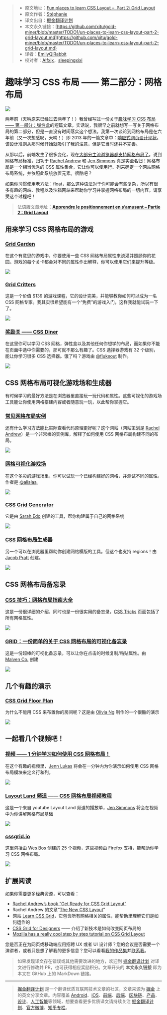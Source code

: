 > * 原文地址：[Fun places to learn CSS Layout –  Part 2: Grid Layout](https://stephaniewalter.design/blog/fun-places-to-learn-css-layout-part-2-grid-layout/)
> * 原文作者：[Stéphanie](https://stephaniewalter.design)
> * 译文出自：[掘金翻译计划](https://github.com/xitu/gold-miner)
> * 本文永久链接：[https://github.com/xitu/gold-miner/blob/master/TODO1/un-places-to-learn-css-layout-part-2-grid-layout.md](https://github.com/xitu/gold-miner/blob/master/TODO1/un-places-to-learn-css-layout-part-2-grid-layout.md)
> * 译者：[EmilyQiRabbit](https://github.com/EmilyQiRabbit)
> * 校对者：[Alfxjx](https://github.com/Alfxjx)，[sleepingxixi](https://github.com/sleepingxixi)

# 趣味学习 CSS 布局 —— 第二部分：网格布局

![](https://stephaniewalter.design/wp-content/uploads/2019/07/places-learn-css-grid.jpg)

两年前（天呐原来已经过去两年了！）我曾经写过一份关于[趣味学习 CSS 布局 —— 第一部分：弹性盒](https://stephaniewalter.design/blog/fun-places-learn-css-layout-part-1-flexbox/)的短篇文章。实话说，我很早之前就想写一写关于网格布局的第二部分，但是一直没有时间落实这个想法。我第一次谈论到网格布局是在六年前（又一次想感叹，天呐！）即 2013 年的一篇文章中：[响应式网页设计现状](https://www.smashingmagazine.com/2013/05/the-state-of-responsive-web-design/)。该设计准则从那时候开始就吸引了我的注意，但是它当时还并不完善。

从那以后，前端发生了很多变化，现在[大部分主流浏览器都支持网格布局了](https://caniuse.com/#feat=css-grid)。说到网格布局标准，归功于 [Rachel Andrew](https://rachelandrew.co.uk/) 和 [Jen Simmons](https://jensimmons.com/) 真是实至名归！网格布局是一个相当优秀的 CSS 属性集合，它让你可以使用行、列来确定一个网站网格布局系统，并依照此系统放置元素。很酷吧？

如果你习惯使用老方法：float，那么这种语法对于你可能会有些复杂，所以有很多有趣的网站、教程以及沙箱网站来帮助你学习并掌握网格布局的一切内容。请享受这个过程吧！

> 法语版文章地址：**[Apprendre le positionnement en s’amusant – Partie 2 : Grid Layout](https://www.creativejuiz.fr/blog/css-css3/apprendre-le-positionnement-en-samusant-partie-2-grid-layout)**

## 用来学习 CSS 网格布局的游戏

### [Grid Garden](http://cssgridgarden.com/)

在这个有意思的游戏中，你要使用一些 CSS 网格布局属性来浇灌并照顾你的花园。游戏的每个关卡都会对不同的属性作出解释，你可以使用它们来提升等级。

![](https://stephaniewalter.design/wp-content/uploads/2019/07/grid-garden.jpg)

### [Grid Critters](http://www.gridcritters.com/)

这是一个价值 $139 的游戏课程，它的设计完美，并能够教你如何可以成为一名 CSS 网格专家。我其实很希望能有一个“免费”的游戏入门，这样我就能试玩一下了。

![](https://stephaniewalter.design/wp-content/uploads/2019/07/gridcritters.jpg)

### [奖励关 —— CSS Diner](https://flukeout.github.io/)

在这里你可以学习 CSS 网格，弹性盒以及其他任何你想学的布局，而如果你不能在页面中选中你需要的，那可就不那么有趣了。CSS 选择器游戏有 32 个级别，能让你学习很多 CSS 选择器。饿了吗？游戏由 [@flukeout](http://www.twitter.com/flukeout) 制作。

![](https://stephaniewalter.design/wp-content/uploads/2019/07/cssdinner.jpg)

## CSS 网格布局可视化游戏场和生成器

有时候学习的最好方法是在浏览器里直接玩一玩代码和属性。这些可视化的游戏场工具能让你使用网格搭建内容或者随意玩一玩，以此帮你掌握它。

### [常见网格布局实例](https://gridbyexample.com/examples/)

还有什么学习方法能比实际查看代码原理更好呢？这个网站（网站策划是 [Rachel Andrew](https://rachelandrew.co.uk/)）是一个非常棒的实例库，解释了如何使用 CSS 网格布局构建不同的布局。

![](https://stephaniewalter.design/wp-content/uploads/2019/07/grid-by-example.jpg)

### [网格可视化游戏场](https://alialaa.github.io/css-grid-cheat-sheet/)

在这个多彩的游戏场里，你可以试玩一个已经构建好的网格，并测试不同的属性。作者是 [@alialaa](https://twitter.com/alialaa)。

![](https://stephaniewalter.design/wp-content/uploads/2019/07/css-visual-ground.jpg)

### [CSS Grid Generator](https://cssgrid-generator.netlify.com/)

它是由 [Sarah Edo](https://twitter.com/sarah_edo) 创建的工具，帮你构建属于自己的网格系统

![](https://stephaniewalter.design/wp-content/uploads/2019/07/css-grid-generator.jpg)

### [CSS 网格布局生成器](https://jhpratt.github.io/grid/)

另一个可以在浏览器里帮助你创建网格模版的工具。但这个也支持 regions！由 [Jacob Pratt](https://github.com/jhpratt) 创建。

![](https://stephaniewalter.design/wp-content/uploads/2019/07/css-grid-generator-2.jpg)

## CSS 网格布局备忘录

### [CSS 技巧：网格布局指南大全](https://css-tricks.com/snippets/css/complete-guide-grid/#grid-table-of-contents)

这是一份很详细的介绍，同时也是一份很实用的备忘录，[CSS Tricks](https://css-tricks.com) 页面包括了所有网格属性。

![](https://stephaniewalter.design/wp-content/uploads/2019/07/csstricks-grid.jpg)

### [GRID：一份简单的关于 CSS 网格布局的可视化备忘录](http://grid.malven.co/)

这是一份超棒的可视化备忘录，可以让你在点击的时候复制/粘贴属性。由 [Malven Co.](https://malven.co/) 创建

![](https://stephaniewalter.design/wp-content/uploads/2019/07/css-cheatsheet-1.jpg)

## 几个有趣的演示

### [CSS Grid Floor Plan](https://codepen.io/oliviale/pen/moLrBq)

为什么不能用 CSS 来布置你的房间呢？这是由 [Olivia Ng](https://twitter.com/meowlivia_) 制作的一个很酷的演示

![](https://stephaniewalter.design/wp-content/uploads/2019/07/css-grid-floor.jpg)

## 一起看几个视频吧！

### [视频 —— 1 分钟学习如何使用 CSS 网格布局！](https://www.youtube.com/watch?v=FwiSbmyNQ18)

在这个有趣的视频里，[Jenn Lukas](http://jennlukas.com/) 将会在一分钟内为你演示如何使用 CSS 网格布局模块来定义行和列。

[![](https://stephaniewalter.design/wp-content/uploads/2019/07/css-grid-jen-lukas.jpg)](https://www.youtube.com/watch?v=FwiSbmyNQ18)

### [Layout Land 频道 —— CSS 网格布局视频教程](https://www.youtube.com/playlist?list=PLbSquHt1VCf1x_-1ytlVMT0AMwADlWtc1)

这是一个来自 youtube Layout Land 频道的播放单，[Jen Simmons](https://jensimmons.com/) 将会在视频中为你讲解网格布局基础

![](https://stephaniewalter.design/wp-content/uploads/2019/07/grid-basics-video.jpg)

### [cssgrid.io](https://cssgrid.io/)

这里包括由 [Wes Bos](https://twitter.com/wesbos) 创建的 25 个视频，这些视频由 Firefox 支持，能帮助你学习 CSS 网格布局。

![](https://stephaniewalter.design/wp-content/uploads/2019/07/CSSGrid-io.jpg)

## 扩展阅读

如果你需要更多经典资源，可以查看：

* [Rachel Andrew’s book “Get Ready for CSS Grid Layout”](https://abookapart.com/products/get-ready-for-css-grid-layout)
* Rachel Andrew 的文章“[The New CSS Layout](https://abookapart.com/products/the-new-css-layout)”
* 网站 [Learn CSS Grid](https://learncssgrid.com/)，它包含所有网格相关的属性，能帮助里理解它们是如何运作的
* [CSS Grid for Designers](https://open.nytimes.com/css-grid-for-designers-f74a883b98f5) —— 介绍了新技术是如何改变网页布局的
* [Mozilla has a really cool step by step tutorial on CSS Grid Layout](https://mozilladevelopers.github.io/playground/css-grid)

您是否正在为网页或移动端应用招聘 UX 或者 UI 设计师？您的会议是否需要一个演讲者，或者只是想了解我的更多信息？您可以看看[我的作品集](https://stephaniewalter.design/#work)并[联系我](https://stephaniewalter.design#contact)。

> 如果发现译文存在错误或其他需要改进的地方，欢迎到 [掘金翻译计划](https://github.com/xitu/gold-miner) 对译文进行修改并 PR，也可获得相应奖励积分。文章开头的 **本文永久链接** 即为本文在 GitHub 上的 MarkDown 链接。

---

> [掘金翻译计划](https://github.com/xitu/gold-miner) 是一个翻译优质互联网技术文章的社区，文章来源为 [掘金](https://juejin.im) 上的英文分享文章。内容覆盖 [Android](https://github.com/xitu/gold-miner#android)、[iOS](https://github.com/xitu/gold-miner#ios)、[前端](https://github.com/xitu/gold-miner#前端)、[后端](https://github.com/xitu/gold-miner#后端)、[区块链](https://github.com/xitu/gold-miner#区块链)、[产品](https://github.com/xitu/gold-miner#产品)、[设计](https://github.com/xitu/gold-miner#设计)、[人工智能](https://github.com/xitu/gold-miner#人工智能)等领域，想要查看更多优质译文请持续关注 [掘金翻译计划](https://github.com/xitu/gold-miner)、[官方微博](http://weibo.com/juejinfanyi)、[知乎专栏](https://zhuanlan.zhihu.com/juejinfanyi)。
